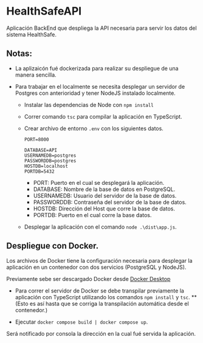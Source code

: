 # HealthSafeAPI
Aplicación BackEnd que despliega la API necesaria para servir los datos del sistema HealthSafe.

## Notas:
* La aplizaicón fué dockerizada para realizar su despliegue de una manera sencilla.

* Para trabajar en el localmente se necesita desplegar un servidor de Postgres con anterioridad y tener NodeJS instalado localmente.
  * Instalar las dependencias de Node con ```npm install```
  * Correr comando ```tsc``` para compilar la aplicación en TypeScript.
  * Crear archivo de entorno ```.env``` con los siguientes datos.
  
      ~~~
      PORT=8000 
      
      DATABASE=API
      USERNAMEDB=postgres
      PASSWORDDB=postgres
      HOSTDB=localhost
      PORTDB=5432
      ~~~
      
       * PORT: Puerto en el cual se desplegará la aplicación.
       * DATABASE: Nombre de la base de datos en PostgreSQL.
       * USERNAMEDB: Usuario del servidor de la base de datos.
       * PASSWORDDB: Contraseña del servidor de la base de datos.
       * HOSTDB: Dirección del Host que corre la base de datos.
       * PORTDB: Puerto en el cual corre la base datos.
       
  * Desplegar la aplicación con el comando ```node .\dist\app.js```.
 
## Despliegue con Docker.
Los archivos de Docker tiene la configuración necesaria para desplegar la aplicación en un contenedor con dos servicios (PostgreSQL y NodeJS).

Previamente sebe ser descargado Docker desde [Docker Desktop]( https://www.docker.com/get-started )

* Para correr el servidor de Docker se debe transpilar previamente la aplicación con TypeScript utilizando los comandos ```npm install``` y ```tsc```. 
** (Esto es así hasta que se corriga la transpilación automática desde el contenedor.)

* Ejecutar ```docker compose build | docker compose up```. 

Será notificado por consola la dirección en la cual fué servida la aplicación.
 
